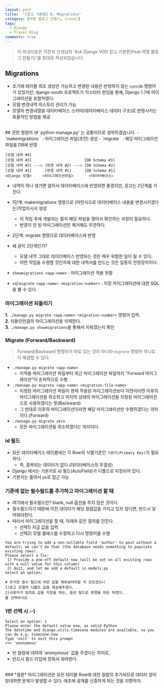 ```yaml
---
layout: post
title:  "[장고 기본편] 6. Migrations"
category: [여행 블로그 만들기, travel]
tags:
  - Django
  - Travel Blog
comments: true
---
```


>이 마크다운은 이진석 선생님의 'Ask Django VOD 장고 기본편(Feat.여행 블로그 만들기)'를 토대로 작성되었습니다.

## Migrations
- 초기에 테이블 최초 생성만 가능하고 변경된 내용은 반영하지 않는 `syncdb` 명령어가 있었지만, django-south 프로젝트가 킥스타터 펀딩을 통해, Django 1.7에 마이그레이션을 포함하였다.
- 모델 변경내역 히스토리 관리가 가능
- 모델의 변경내열을 데이터베이스 스키마(데이터베이스 데이터 구조)로 반영시키는 효율적인 방법을 제공

<br>
## 관련 명령어
\# 'python manage.py' 는 공통이므로 생략하겠습니다.
- `makemigrations <app-name>` : 마이그레이션 파일(초안) 생성
- `migrate <app-name>` : 해당 마이그레이션 파일을 DB에 반영

```text
[모델 내역 #4]            
[모델 내역 #3]                        [DB Schema #3]
[모델 내역 #2] ---> [변경 내역 #2] ---> [DB Schema #2]
[모델 내역 #1]      [변경 내역 #1]      [DB Schema #1]
<Django 모델>     <마이그레이션파일>       <데이터베이스>
```
- 내역이 하나 생기면 알아서 데이터베이스에 반영되면 좋겠지만, 장고는 2단계를 거친다.
- 1단계: makemigrations 명령으로 (어떤식으로 데이터베이스 내용을 변경시키겠다는)작업지시서 생성
  - 이 작업 후에 개발자는 필히 해당 파일을 열어서 확인하는 과정이 필요하다.
  - 반영이 안 된 마이그레이션은 제거해도 무관하다.
- 2단계: migrate 명령으로 데이터베이스에 반영
- 왜 굳이 2단계인가?
  - 모델 내역 그대로 데이터베이스 반영되는 것은 매우 위험한 일이 될 수 있다.
  - 어떤 작업을 수행할 것인지에 대한 내역서를 만드는 것은 일종의 안정장치이다.

- `showmigrations <app-name>` : 마이그레이션 적용 현황
- `sqlmigrate <app-name> <migration-number>` : 지정 마이그레이션에 대한 SQL을 볼 수 있다.

### 마이그레이션 되돌리기
**1.** `./manage.py migrate <app-name> <migration-number>` 명령어 입력. <br />
**2.** 되돌린만큼의 마이그레이션을 삭제한다. <br />
**3.** `./manage.py showmigrations`을 통해서 지워졌는지 확인

### **Migrate** (Forward/Backward)
> Forward/Backward 명령어가 따로 있는 것이 아니라 `migrate` 명령어 하나로 다 해결할 수 있다.

- `./manage.py migrate <app-name>`
  - 미적용 마이그레이션 파일부터 최근 마이그레이션 파일까지 "Forward 마이그레이션"이 순차적으로 수행
- `./manage.py migrate <app-name> <migration-file-name>`
  - 지정된 마이그레이션 파일이 현재 적용된 마이그레이션보다 이전이라면 이후의 마이그레이션을 취소하고 마지막 상태의 마이그레이션을 지정된 마이그레이션으로 사용하겠다는 뜻(Backward)
  - 그 반대로 이후의 마이그레이션이라면 해당 마이그레이션만 수행하겠다는 의미이다.(Forward)
- `./manage.py migrate zero`
  - 모든 마이그레이션을 취소하겠다는 의미이다.

### **id 필드**
- 모든 데이터베이스 테이블에는 각 Row의 식별기준인 `기본키(Primary Key)`가 필요하다.
    - 즉, 중복되는 데이터가 없다.(데이터베이스의 무결성)
- Django 에서는 기본키로 id 필드(AutoField)가 디폴드로 지정되어 있다.
- 기본키는 줄여서 `pk`로 접근 가능

### 기존에 없는 필수필드를 추가하고 마이그레이션 할 때
- 여기에서 필수필드란? blank, null 옵션을 주지 않은 것이다.
- 필수필드이기 때문에 이전 데이터가 해당 컬럼값을 가지고 있지 않다면, 반드시 넣어줘야한다.
- 따라서 마이그레이션을 할 때, 아래와 같은 질의를 던진다.
  - 선택1) 지금 값을 입력
  - 선택2) 모델 클래스를 수정하고 다시 명령어를 수행

```text
You are trying to add a non-nullable field 'author' to post without a default; we can't do that (the database needs something to populate existing rows).
Please select a fix:
 1) Provide a one-off default now (will be set on all existing rows with a null value for this column)
 2) Quit, and let me add a default in models.py
Select an option:

# 추가한 필수 필드에 어떤 값을 채워넣어야할 지 모르겠으니
1)장고 모델의 디폴트 값을 제공해주겠다.
2)사용자가 임의로 값을 지정을 하든, 옵션 필드로 변경을 하든 하겠다.
를 선택하시오
```
### 1번 선택 시 :-)
```text
Select an option: 1
Please enter the default value now, as valid Python
The datetime and django.utils.timezone modules are available, so you can do e.g. timezone.now
Type 'exit' to exit this prompt
>>> 'anonymous'
```
- 빈 컬럼에 대하여 'anonymous' 값을 주겠다는 의미로,
- 반드시 필드 타입에 맞춰서 줘야한다.


<br>
### *결론*
마이그레이션은 모든 테이블 Row에 대한 컬럼이 추가되므로 데이터 양이 방대하면 문제가 발생할 수 있다. 애초에 설계를 신중하게 하는 것을 지향하자.
